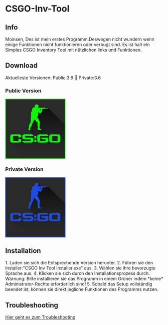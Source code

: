 # CSGO-Inv-Tool
## Info
Moinsen, Des ist mein erstes Programm.Deswegen nicht wundern wenn einige Funktionen nicht funktionieren oder verbugt sind.
Es ist halt ein Simples CSGO Inventory Tool  mit nützlichen links und Funktionen.
## Download
Aktuelleste Versionen: Public:3.6 || Private:3.6
<h3>Public Version</h3>

<a href="https://mega.nz/file/LAJgSQiJ#grBh6Lq2bp0k3tY3AFnV3DiLdcmtonz1KOxekAAShFw" target="_blank">
  <img width="192" height="192" border="0" align="center"  src="https://raw.githubusercontent.com/Krisbombe/CSGO-Inv-Tool/master/CSGO-Icon-Public.png"/>
</a>

<h3>Private Version</h3>


<a href="https://mega.nz/file/GcRSxI4b#4TbX7t7wTIZ7xlyWaYfTOpHiS2wFA-Hp5e_zPdpnFwk" target="_blank">
  <img width="192" height="192" border="0" align="center"  src="https://raw.githubusercontent.com/Krisbombe/CSGO-Inv-Tool/master/CSGO-Icon.png"/>
</a>
<h2>Installation</h2>
1. Laden sie sich die Entsprechende Version herunter.
2. Führen sie den Installer:"CSGO Inv Tool Installer.exe" aus.
3. Wählen sie ihre bevorzugte Sprache aus.
4. Klicken sie sich durch den Installationsprozess durch.
   Warnung: Bitte installieren sie das Programm in einem Ordner indem *keine* Administrator-Rechte erforderlich sind!
5. Sobald das Setup vollständig beendet ist, können sie direkt jegliche Funktionen des Programms nutzen.   
<h2>Troubleshooting</h2>
<a href="https://github.com/Krisbombe/CSGO-Inv-Tool/blob/master/Troubleshooting%20CSGO%20Inv%20Tool.pdf" target="_blank">Hier geht es zum Troubleshooting</a>
